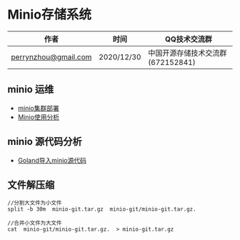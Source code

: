 # Minio存储系统 

| 作者 | 时间 |QQ技术交流群 |
| ------ | ------ |------ |
| perrynzhou@gmail.com |2020/12/30 |中国开源存储技术交流群(672152841) |




## minio 运维

- [minio集群部署](./document/md/minio集群部署.md)
- [Minio使用分析](./document/md/Minio使用分析.md)


## minio 源代码分析
- [Goland导入minio源代码](./document/md/Goland导入minio源代码.md)


## 文件解压缩

```
//分割大文件为小文件
split -b 30m  minio-git.tar.gz  minio-git/minio-git.tar.gz.

//合并小文件为大文件
cat  minio-git/minio-git.tar.gz.  > minio-git.tar.gz
